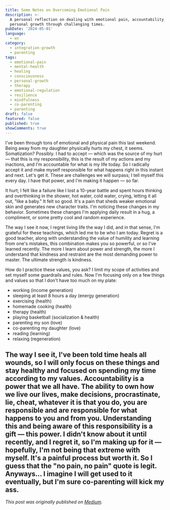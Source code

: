 ```yaml
---
title: Some Notes on Overcoming Emotional Pain
description: >-
  A personal reflection on dealing with emotional pain, accountability, and
  personal growth through challenging times.
pubDate: '2024-05-01'
language:
  - en
category:
  - integration-growth
  - parenting
tags:
  - emotional-pain
  - mental-health
  - healing
  - consciousness
  - personal-growth
  - therapy
  - emotional-regulation
  - resilience
  - mindfulness
  - co-parenting
  - parenting
draft: false
featured: false
published: true
showComments: true
---
```


I've been through tons of emotional and physical pain this last weekend. Being away from my daughter physically hurts my chest, it seems. Somatization? Possibly. I had to accept — which was the source of my hurt — that this is my responsibility, this is the result of my actions and my inactions, and I'm accountable for what is my life today. So I radically accept it and make myself responsible for what happens right in this instant and next. Let's get it. These are challenges we will surpass; I tell myself this every day. I have that power, and I'm making it happen — so far.

It hurt; I felt like a failure like I lost a 10-year battle and spent hours thinking and overthinking in the shower, hot water, cold water, crying, letting it all out, "like a baby." It felt so good. It's a pain that sheds weaker emotional skin and generates new character traits. I'm noticing these changes in my behavior. Sometimes these changes I'm applying daily result in a hug, a compliment, or some pretty cool and random experience.

The way I see it now, I regret living life the way I did, and in that sense, I'm grateful for these teachings, which led me to be who I am today. Regret is a good teacher, along with understanding the value of humility and learning from one's mistakes, this combination makes you so powerful, or so I've learned recently. The more I learn about power and strength, the more I understand that kindness and restraint are the most demanding power to master. The ultimate strength is kindness.

How do I practice these values, you ask? I limit my scope of activities and set myself some guardrails and rules. Now I'm focusing only on a few things and values so that I don't have too much on my plate:

- working (income generation)
- sleeping at least 8 hours a day (energy generation)
- exercising (health)
- homemade cooking (health)
- therapy (health)
- playing basketball (socialization & health)
- parenting my son (love)
- co-parenting my daughter (love)
- reading (learning)
- relaxing (regeneration)

The way I see it, I've been told time heals all wounds, so I will only focus on these things and stay healthy and focused on spending my time according to my values. Accountability is a power that we all have. The ability to own how we live our lives, make decisions, procrastinate, lie, cheat, whatever it is that you do, you are responsible and are responsible for what happens to you and from you. Understanding this and being aware of this responsibility is a gift — this power. I didn't know about it until recently, and I regret it, so I'm making up for it — hopefully, I'm not being that extreme with myself. It's a painful process but worth it. So I guess that the "no pain, no pain" quote is legit. Anyways… I imagine I will get used to it eventually, but I'm sure co-parenting will kick my ass.
---

_This post was originally published on [Medium](https://medium.com/@wizards777/some-notes-on-overcoming-emotional-pain-1e0315607456)._
